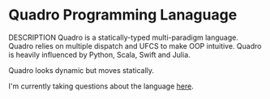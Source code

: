 # Quadro Programming Lanaguage
DESCRIPTION
Quadro is a statically-typed multi-paradigm language. 
Quadro relies on multiple dispatch and UFCS to make OOP intuitive. 
Quadro is heavily influenced by Python, Scala, Swift and Julia.

Quadro looks dynamic but moves statically.

I'm currently taking questions about the language [here](http://www.nairaland.com/3557200/astro-programming-language-0.2-made).
